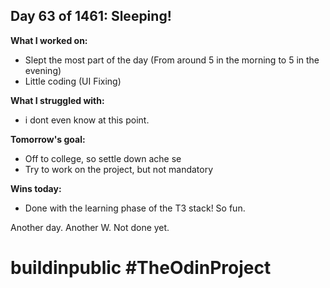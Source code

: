 ## Day 63 of 1461: Sleeping!

**What I worked on:**

- Slept the most part of the day (From around 5 in the morning to 5 in the evening)
- Little coding (UI Fixing)

**What I struggled with:**

- i dont even know at this point.

**Tomorrow's goal:**

- Off to college, so settle down ache se
- Try to work on the project, but not mandatory

**Wins today:**

- Done with the learning phase of the T3 stack! So fun.

Another day. Another W. Not done yet.

# buildinpublic #TheOdinProject
